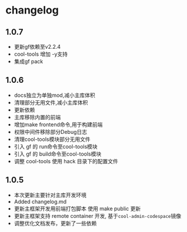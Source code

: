 # changelog

## 1.0.7

- 更新gf依赖至v2.2.4
- cool-tools 增加 -y支持
- 集成gf pack

## 1.0.6

- docs独立为单独mod,减小主库体积
- 清理部分无用文件,减小主库体积
- 更新依赖
- 主库移除内置的前端
- 增加make frontend命令,用于构建前端
- 权限中间件移除部分Debug日志
- 清理cool-tools模块部分无用文件
- 引入 gf 的 run命令至cool-tools模块
- 引入 gf 的 build命令至cool-tools模块
- 调整 cool-tools 使用 hack 目录下的配置文件

## 1.0.5

- 本次更新主要针对主库开发环境
- Added changelog.md
- 更新主框架开发用前端打包脚本 使用 make public 更新
- 更新主框架支持 remote container 开发, 基于`cool-admin-codespace`镜像
- 调整优化文档发布，更新了一些依赖
